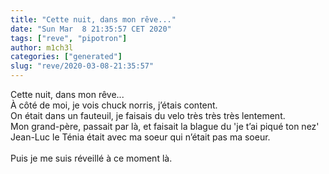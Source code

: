 ```yaml
---
title: "Cette nuit, dans mon rêve..."
date: "Sun Mar  8 21:35:57 CET 2020"
tags: ["reve", "pipotron"]
author: m1ch3l
categories: ["generated"]
slug: "reve/2020-03-08-21:35:57"
---
```


Cette nuit, dans mon rêve...<br>
À côté de moi, je vois chuck norris, j’étais content.<br>
On était dans un fauteuil, je faisais du velo très très très lentement.<br>
Mon grand-père, passait par là, et faisait la blague du 'je t’ai piqué ton nez'<br>
Jean-Luc le Ténia était avec ma soeur qui n’était pas ma soeur.<br>
<br>
Puis je me suis réveillé à ce moment là.<br>
<br>
